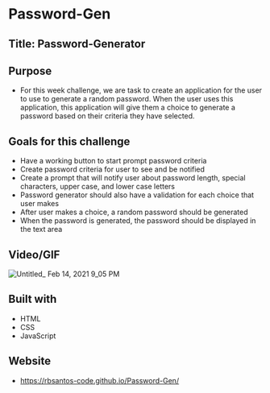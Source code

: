 # Password-Gen

## Title: Password-Generator

## Purpose
* For this week challenge, we are task to create an application for the user to use to generate a random password. When the user uses this application, this application will give them a choice to generate a password based on their criteria they have selected.

## Goals for this challenge
* Have a working button to start prompt password criteria
* Create password criteria for user to see and be notified 
* Create a prompt that will notify user about password length, special characters, upper case, and lower case letters
* Password generator should also have a validation for each choice that user makes
* After user makes a choice, a random password should be generated 
* When the password is generated, the password should be displayed in the text area


## Video/GIF
![Untitled_ Feb 14, 2021 9_05 PM](https://user-images.githubusercontent.com/77135925/107912470-64bb7280-6f13-11eb-8eb8-967f07bfdb47.gif)



## Built with
* HTML
* CSS
* JavaScript

## Website
* https://rbsantos-code.github.io/Password-Gen/
